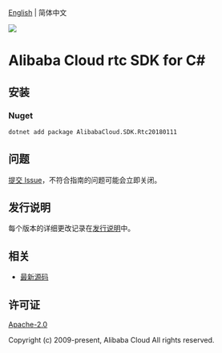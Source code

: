 [English](README.md) | 简体中文

![](https://aliyunsdk-pages.alicdn.com/icons/AlibabaCloud.svg)

# Alibaba Cloud rtc SDK for C#

## 安装

### Nuget

```bash
dotnet add package AlibabaCloud.SDK.Rtc20180111
```

## 问题

[提交 Issue](https://github.com/aliyun/alibabacloud-csharp-sdk/issues/new)，不符合指南的问题可能会立即关闭。

## 发行说明

每个版本的详细更改记录在[发行说明](./ChangeLog.md)中。

## 相关

* [最新源码](https://github.com/aliyun/alibabacloud-csharp-sdk/)

## 许可证

[Apache-2.0](http://www.apache.org/licenses/LICENSE-2.0)

Copyright (c) 2009-present, Alibaba Cloud All rights reserved.
